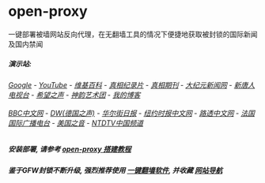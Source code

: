 # open-proxy
一键部署被墙网站反向代理，在无翻墙工具的情况下便捷地获取被封锁的国际新闻及国内禁闻

#####  演示站:
######  [Google](http://144.202.104.35:8888/search?q=425事件) - [YouTube](http://144.202.104.35:8700/results?search_query=425事件) - [维基百科](http://144.202.104.35:8100/wiki/喬高-麥塔斯調查報告) - [真相纪录片](http://144.202.104.35/videos) - [真相期刊](http://144.202.104.35:8300/display.aspx?category_id=3&zhuanti_id=2) - [大纪元新闻网](http://144.202.104.35) - [新唐人电视台](http://144.202.104.35:8088) - [希望之声](http://144.202.104.35:8200) - [神韵艺术团](http://144.202.104.35:8088/xtr/gb/prog673.html) - [我的博客](http://144.202.104.35:10000/)<br/> <br/> [BBC中文网](http://144.202.104.35:9100/zhongwen) - [DW(德国之声)](http://144.202.104.35:9200/zh/在线报导/s-9058?&zhongwen=simp) - [华尔街日报](http://144.202.104.35:9300) - [纽约时报中文网](http://144.202.104.35:9400) - [路透中文网](http://144.202.104.35:9500/) - [法国国际广播电台](http://144.202.104.35:9600/) - [美国之音](http://144.202.104.35:9700/) - [NTDTV中国频道](http://144.202.104.35/videos/tv.html)



##### 安装部署, 请参考 [open-proxy 搭建教程](https://github.com/gfw-breaker/open-proxy/wiki#open-proxy-%E6%90%AD%E5%BB%BA%E6%95%99%E7%A8%8B)

##### 鉴于GFW封锁不断升级, 强烈推荐使用 [一键翻墙软件](http://45.77.187.95:10000/fgate/), 并收藏 [网站导航](https://github.com/gfw-breaker/open-proxy/blob/master/README.md)
